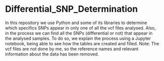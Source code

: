 # Differential_SNP_Determination

In this repository we use Python and some of its libraries to determine which specifics SNPs appear in only one of all the vcf files analysed.
Also, in the process we can find all the SNPs (differential or not) that appear in the analysed samples.
To do so, we explain the process using a Jupyter notebook, being able to see how the tables are created and filled.
Note: The vcf files are not done by me, so the reference names and relevant information about the data has been removed.
